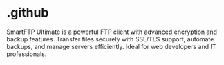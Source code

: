 # .github
SmartFTP Ultimate is a powerful FTP client with advanced encryption and backup features. Transfer files securely with SSL/TLS support, automate backups, and manage servers efficiently. Ideal for web developers and IT professionals.
